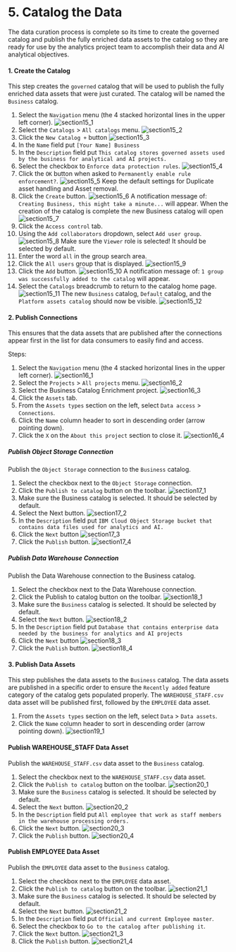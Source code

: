 <h1 id="section1">5. Catalog the Data</h1>

The data curation process is complete so its time to create the governed catalog and publish the fully enriched data assets to the catalog so they are ready for use by the analytics project team to accomplish their data and AI analytical objectives.

#### 1. Create the Catalog
This step creates the `governed` catalog that will be used to publish the fully enriched data assets that were just curated. The catalog will be named the `Business` catalog.

1. Select the `Navigation` menu (the 4 stacked horizontal lines in the upper left corner).
![section15_1](https://cp4d-outcomes.techzone.ibm.com/img/data-fabric-lab/knowledge-catalog/image149.png)
2. Select the `Catalogs` > `All catalogs` menu.
![section15_2](https://cp4d-outcomes.techzone.ibm.com/img/data-fabric-lab/knowledge-catalog/image150.png)
3. Click the `New Catalog +` button
![section15_3](https://cp4d-outcomes.techzone.ibm.com/img/data-fabric-lab/knowledge-catalog/image151.png)
4. In the `Name` field put `[Your Name] Business`
5. In the `Description` field put `This catalog stores governed assets used by the business for analytical and AI projects.`
6. Select the checkbox to `Enforce data protection rules`.
![section15_4](https://cp4d-outcomes.techzone.ibm.com/img/data-fabric-lab/knowledge-catalog/image152.png)
7. Click the `OK` button when asked to `Permanently enable rule enforcement?`.
![section15_5](https://cp4d-outcomes.techzone.ibm.com/img/data-fabric-lab/knowledge-catalog/image153.png)
Keep the default settings for Duplicate asset handling and Asset removal.
8. Click the `Create` button.
![section15_6](https://cp4d-outcomes.techzone.ibm.com/img/data-fabric-lab/knowledge-catalog/image154.png)
A notification message of: `Creating Business, this might take a minute...` will appear. When the creation of the catalog is complete the new Business catalog will open
![section15_7](https://cp4d-outcomes.techzone.ibm.com/img/data-fabric-lab/knowledge-catalog/image155.png)
9. Click the `Access control` tab.
10. Using the `Add collaborators` dropdown, select `Add user group`.
![section15_8](https://cp4d-outcomes.techzone.ibm.com/img/data-fabric-lab/knowledge-catalog/image156.png)
Make sure the `Viewer` role is selected! It should be selected by default.
11. Enter the word `all` in the group search area.
12. Click the `All users` group that is displayed.
![section15_9](https://cp4d-outcomes.techzone.ibm.com/img/data-fabric-lab/knowledge-catalog/image157.png)
13. Click the `Add` button.
![section15_10](https://cp4d-outcomes.techzone.ibm.com/img/data-fabric-lab/knowledge-catalog/image158.png)
A notification message of: `1 group was successfully added to the catalog` will appear.
14. Select the `Catalogs` breadcrumb to return to the catalog home page.
![section15_11](https://cp4d-outcomes.techzone.ibm.com/img/data-fabric-lab/knowledge-catalog/image159.png)
The new `Business` catalog, `Default` catalog, and the `Platform assets catalog` should now be visible.
![section15_12](https://cp4d-outcomes.techzone.ibm.com/img/data-fabric-lab/knowledge-catalog/image160.png)

#### 2. Publish Connections
This ensures that the data assets that are published after the connections appear first in the list for data consumers to easily find and access.

Steps: 
1. Select the `Navigation` menu (the 4 stacked horizontal lines in the upper left corner).
![section16_1](https://cp4d-outcomes.techzone.ibm.com/img/data-fabric-lab/knowledge-catalog/image161.png)
2. Select the `Projects` > `All projects` menu.
![section16_2](https://cp4d-outcomes.techzone.ibm.com/img/data-fabric-lab/knowledge-catalog/image162.png)
3. Select the Business Catalog Enrichment project.
![section16_3](https://cp4d-outcomes.techzone.ibm.com/img/data-fabric-lab/knowledge-catalog/image163.png)
4. Click the `Assets` tab.
5. From the `Assets types` section on the left, select `Data access` > `Connections`.
6. Click the `Name` column header to sort in descending order (arrow pointing down).
7. Click the `X` on the `About this project` section to close it.
![section16_4](https://cp4d-outcomes.techzone.ibm.com/img/data-fabric-lab/knowledge-catalog/image164.png)

##### Publish Object Storage Connection
Publish the `Object Storage` connection to the `Business` catalog.

1. Select the checkbox next to the `Object Storage` connection.
2. Click the `Publish to catalog` button on the toolbar.
![section17_1](https://cp4d-outcomes.techzone.ibm.com/img/data-fabric-lab/knowledge-catalog/image165.png)
3. Make sure the Business catalog is selected. It should be selected by default.
4. Select the Next button.
![section17_2](https://cp4d-outcomes.techzone.ibm.com/img/data-fabric-lab/knowledge-catalog/image166.png)
5. In the `Description` field put `IBM Cloud Object Storage bucket that contains data files used for analytics and AI.`
6. Click the `Next` button
![section17_3](https://cp4d-outcomes.techzone.ibm.com/img/data-fabric-lab/knowledge-catalog/image167.png)
7. Click the `Publish` button.
![section17_4](https://cp4d-outcomes.techzone.ibm.com/img/data-fabric-lab/knowledge-catalog/image168.png)

##### Publish Data Warehouse Connection
Publish the Data Warehouse connection to the Business catalog.
1. Select the checkbox next to the Data Warehouse connection.
2. Click the Publish to catalog button on the toolbar.
![section18_1](https://cp4d-outcomes.techzone.ibm.com/img/data-fabric-lab/knowledge-catalog/image169.png)
3. Make sure the `Business` catalog is selected. It should be selected by default.
4. Select the `Next` button.
![section18_2](https://cp4d-outcomes.techzone.ibm.com/img/data-fabric-lab/knowledge-catalog/image170.png)
5. In the `Description` field put `Database that contains enterprise data needed by the business for analytics and AI projects`
6. Click the `Next` button
![section18_3](https://cp4d-outcomes.techzone.ibm.com/img/data-fabric-lab/knowledge-catalog/image171.png)
7. Click the `Publish` button.
![section18_4](https://cp4d-outcomes.techzone.ibm.com/img/data-fabric-lab/knowledge-catalog/image172.png)

#### 3. Publish Data Assets
This step publishes the data assets to the `Business` catalog. The data assets are published in a specific order to ensure the `Recently added` feature category of the catalog gets populated properly. The `WAREHOUSE_STAFF.csv` data asset will be published first, followed by the `EMPLOYEE` data asset.

1. From the `Assets types` section on the left, select `Data` > `Data assets`.
2. Click the `Name` column header to sort in descending order (arrow pointing down).
![section19_1](https://cp4d-outcomes.techzone.ibm.com/img/data-fabric-lab/knowledge-catalog/image173.png)

#### Publish WAREHOUSE_STAFF Data Asset
Publish the `WAREHOUSE_STAFF.csv` data asset to the `Business` catalog.

1. Select the checkbox next to the `WAREHOUSE_STAFF.csv` data asset.
2. Click the `Publish to catalog` button on the toolbar.
![section20_1](https://cp4d-outcomes.techzone.ibm.com/img/data-fabric-lab/knowledge-catalog/image174.png)
3. Make sure the `Business` catalog is selected. It should be selected by default.
4. Select the `Next` button.
![section20_2](https://cp4d-outcomes.techzone.ibm.com/img/data-fabric-lab/knowledge-catalog/image175.png)
5. In the `Description` field put `All employee that work as staff members in the warehouse processing orders.`
6. Click the `Next` button.
![section20_3](https://cp4d-outcomes.techzone.ibm.com/img/data-fabric-lab/knowledge-catalog/image176.png)
7. Click the `Publish` button.
![section20_4](https://cp4d-outcomes.techzone.ibm.com/img/data-fabric-lab/knowledge-catalog/image177.png)

#### Publish EMPLOYEE Data Asset
Publish the `EMPLOYEE` data asset to the `Business` catalog.

1. Select the checkbox next to the `EMPLOYEE` data asset.
2. Click the `Publish to catalog` button on the toolbar.
![section21_1](https://cp4d-outcomes.techzone.ibm.com/img/data-fabric-lab/knowledge-catalog/image178.png)
3. Make sure the `Business` catalog is selected. It should be selected by default.
4. Select the `Next` button.
![section21_2](https://cp4d-outcomes.techzone.ibm.com/img/data-fabric-lab/knowledge-catalog/image179.png)
5. In the `Description` field put `Official and current Employee master`.
6. Select the checkbox to `Go to the catalog after publishing it`.
7. Click the `Next` button.
![section21_3](https://cp4d-outcomes.techzone.ibm.com/img/data-fabric-lab/knowledge-catalog/image180.png)
8. Click the `Publish` button.
![section21_4](https://cp4d-outcomes.techzone.ibm.com/img/data-fabric-lab/knowledge-catalog/image181.png)